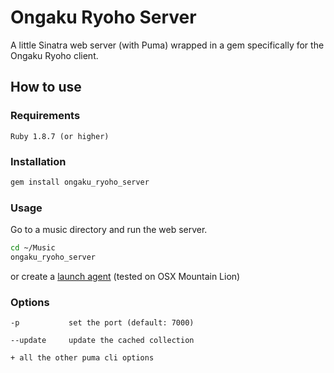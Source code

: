# Ongaku Ryoho Server

A little Sinatra web server (with Puma) wrapped in a gem specifically for the Ongaku Ryoho client.

## How to use

### Requirements

`Ruby 1.8.7 (or higher)`

### Installation

```bash
gem install ongaku_ryoho_server
```

### Usage

Go to a music directory and run the web server.

```bash
cd ~/Music
ongaku_ryoho_server
```

or create a [launch agent](https://gist.github.com/4106353) (tested on OSX Mountain Lion)


### Options

```
-p           set the port (default: 7000)

--update     update the cached collection

+ all the other puma cli options
```
